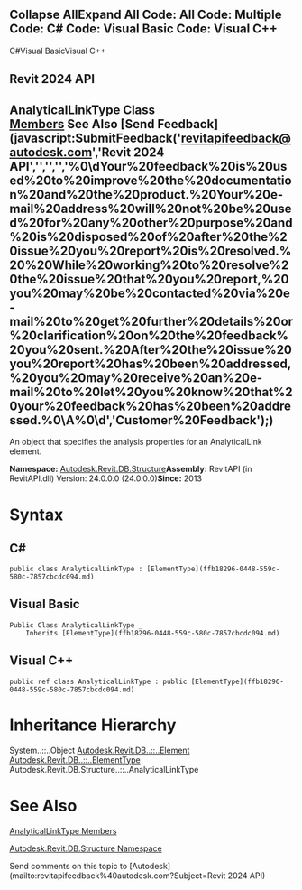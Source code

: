 ﻿

Collapse AllExpand All Code: All Code: Multiple Code: C# Code: Visual Basic Code: Visual C++   
---  
  
C#Visual BasicVisual C++

Revit 2024 API  
---  
AnalyticalLinkType Class  
[Members](bbce84ee-2941-f2e9-54d5-8ceab5640867.md) See Also [Send Feedback](javascript:SubmitFeedback\('revitapifeedback@autodesk.com','Revit 2024 API','','','','%0\\dYour%20feedback%20is%20used%20to%20improve%20the%20documentation%20and%20the%20product.%20Your%20e-mail%20address%20will%20not%20be%20used%20for%20any%20other%20purpose%20and%20is%20disposed%20of%20after%20the%20issue%20you%20report%20is%20resolved.%20%20While%20working%20to%20resolve%20the%20issue%20that%20you%20report,%20you%20may%20be%20contacted%20via%20e-mail%20to%20get%20further%20details%20or%20clarification%20on%20the%20feedback%20you%20sent.%20After%20the%20issue%20you%20report%20has%20been%20addressed,%20you%20may%20receive%20an%20e-mail%20to%20let%20you%20know%20that%20your%20feedback%20has%20been%20addressed.%0\\A%0\\d','Customer%20Feedback'\);)  
---  
  
An object that specifies the analysis properties for an AnalyticalLink element. 

**Namespace:** [Autodesk.Revit.DB.Structure](d586b341-f687-9d90-e96d-255806b7d4fc.md)**Assembly:** RevitAPI (in RevitAPI.dll) Version: 24.0.0.0 (24.0.0.0)**Since:** 2013 

# Syntax

C#  
---  
      
    
    public class AnalyticalLinkType : [ElementType](ffb18296-0448-559c-580c-7857cbcdc094.md)  
  
Visual Basic  
---  
      
    
    Public Class AnalyticalLinkType _
    	Inherits [ElementType](ffb18296-0448-559c-580c-7857cbcdc094.md)  
  
Visual C++  
---  
      
    
    public ref class AnalyticalLinkType : public [ElementType](ffb18296-0448-559c-580c-7857cbcdc094.md)  
  
# Inheritance Hierarchy

System..::..Object [Autodesk.Revit.DB..::..Element](eb16114f-69ea-f4de-0d0d-f7388b105a16.md) [Autodesk.Revit.DB..::..ElementType](ffb18296-0448-559c-580c-7857cbcdc094.md) Autodesk.Revit.DB.Structure..::..AnalyticalLinkType

# See Also

[AnalyticalLinkType Members](bbce84ee-2941-f2e9-54d5-8ceab5640867.md)

[Autodesk.Revit.DB.Structure Namespace](d586b341-f687-9d90-e96d-255806b7d4fc.md)

Send comments on this topic to [Autodesk](mailto:revitapifeedback%40autodesk.com?Subject=Revit 2024 API)